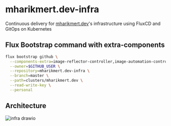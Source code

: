 # mharikmert.dev-infra
Continuous delivery for [mharikmert.dev](https://mharikmert.dev)'s infrastructure using FluxCD and GitOps on Kubernetes

## Flux Bootstrap command with extra-components
```bash
flux bootstrap github \
  --components-extra=image-reflector-controller,image-automation-controller \
  --owner=$GITHUB_USER \
  --repository=mharikmert.dev-infra \
  --branch=master \
  --path=clusters/mharikmert.dev \
  --read-write-key \
  --personal
  ```


## Architecture
![infra drawio](https://user-images.githubusercontent.com/42295478/207407608-9fe26ea4-3ffa-4c86-bf99-319ccb477827.svg)
